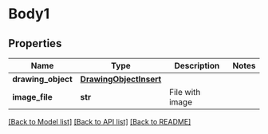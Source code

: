 # Body1

## Properties
Name | Type | Description | Notes
------------ | ------------- | ------------- | -------------
**drawing_object** | [**DrawingObjectInsert**](DrawingObjectInsert.md) |  | 
**image_file** | **str** | File with image | 

[[Back to Model list]](../README.md#documentation-for-models) [[Back to API list]](../README.md#documentation-for-api-endpoints) [[Back to README]](../README.md)

